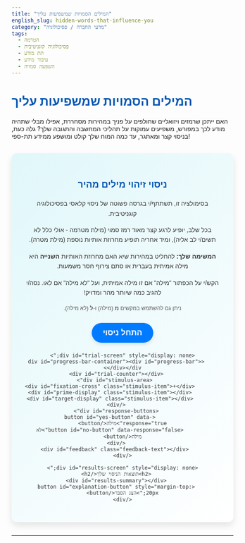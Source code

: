 ```yaml
---
title: "המילים הסמויות שמשפיעות עליך"
english_slug: hidden-words-that-influence-you
category: "מדעי החברה / פסיכולוגיה"
tags:
  - הטרמה
  - פסיכולוגיה קוגניטיבית
  - תת מודע
  - עיבוד מידע
  - השפעה סמויה
---
```

# המילים הסמויות שמשפיעות עליך

האם ייתכן שרמזים ויזואליים שחולפים על פניך במהירות מסחררת, אפילו מבלי שתהיה מודע לכך במפורש, משפיעים עמוקות על תהליכי המחשבה והתגובה שלך? גלה כעת, בניסוי קצר ומאתגר, עד כמה המוח שלך קולט ומושפע ממידע תת-ספי!

<div id="app-container">
    <div id="initial-screen">
         <h2>ניסוי זיהוי מילים מהיר</h2>
        <p>בסימולציה זו, תשתתף/י בגרסה פשוטה של ניסוי קלאסי בפסיכולוגיה קוגניטיבית.</p>
        <p>בכל שלב, יופיע לרגע קצר מאוד רמז סמוי (מילת מטרמה - אולי כלל לא תשים/י לב אליה), ומיד אחריה תופיע מחרוזת אותיות נוספת (מילת מטרה).</p>
        <p><strong>המשימה שלך:</strong> להחליט במהירות שיא האם מחרוזת האותיות <strong>השנייה</strong> היא מילה אמיתית בעברית או סתם צירוף חסר משמעות.</p>
        <p>הקש/י על הכפתור "מילה" אם זו מילה אמיתית, ועל "לא מילה" אם לאו. נסה/י להגיב כמה שיותר מהר ומדויק!</p>
        <p class="tip">ניתן גם להשתמש במקשים <strong>מ</strong> (מילה) ו-<strong>ל</strong> (לא מילה).</p>
        <button id="start-button">התחל ניסוי</button>
    </div>

    <div id="trial-screen" style="display: none;">
        <div id="progress-bar-container"><div id="progress-bar"></div></div>
        <div id="trial-counter"></div>
         <div id="stimulus-area">
            <div id="fixation-cross" class="stimulus-item">+</div>
            <div id="prime-display" class="stimulus-item"></div>
            <div id="target-display" class="stimulus-item"></div>
        </div>
        <div id="response-buttons">
            <button id="yes-button" data-response="true">מילה</button>
            <button id="no-button" data-response="false">לא מילה</button>
        </div>
         <div id="feedback" class="feedback-text"></div>
    </div>

    <div id="results-screen" style="display: none;">
        <h2>תוצאות הניסוי שלך</h2>
        <div id="results-summary"></div>
        <button id="explanation-button" style="margin-top: 20px;">הצג הסבר</button>
    </div>
</div>

<div id="explanation-content" style="display: none;">
    <h2>מה למדנו? תופעת ההטרמה (Priming)</h2>
    <ul>
        <li><strong>מהי תופעת ההטרמה בפסיכולוגיה קוגניטיבית?</strong><br>הטרמה היא תופעה שבה חשיפה קודמת לגירוי (מילת מטרמה או Prime) משפיעה על האופן שבו המוח מעבד גירוי מאוחר יותר (מילת מטרה או Target), לרוב על ידי הפיכת העיבוד למהיר או קל יותר. ההשפעה יכולה להתרחש גם כשהחשיפה הראשונית אינה מודעת או קצרה מכדי עיבוד מלא ומודע.</li>
        <li><strong>כיצד הטרמה משפיעה על מחשבות ותגובות, אפילו ללא מודעות?</strong><br>חשיפה קצרה, אפילו לשבריר שנייה, יכולה "להפעיל" (לעשות אקטיבציה) מושגים קשורים במוח (מילים, אסוציאציות). הפעלה מוקדמת זו מקלה על זיהוי או עיבוד של מידע קשור בהמשך, וכך משפיעה על תגובות, שיפוטים והחלטות, מבלי שנהיה מודעים כלל למקור ההשפעה. המוח שלנו פועל כל הזמן ברמה אוטומטית ולא מודעת, קולט ומעבד מידע סמוי.</li>
        <li><strong>סוגי הטרמה: סמנטית, אסוציאטיבית ותפיסתית.</strong><br>הטרמה <strong>סמנטית</strong>: מילים קשורות במשמעות ("רופא" <- "אחות"). הטרמה <strong>אסוציאטיבית</strong>: מילים שנוטות להופיע יחד ("לחם" <- "חמאה"). הטרמה <strong>תפיסתית</strong>: דמיון במאפיינים פיזיים (למשל, צורה או קו). הניסוי שביצעת מתמקד בהטרמה סמנטית/אסוציאטיבית.</li>
        <li><strong>משימת ההחלטה הלקסיקלית (Lexical Decision Task).</strong><br>זו משימה ניסויית סטנדרטית שבה המשתתף מחליט במהירות האם מחרוזת אותיות היא מילה אמיתית בשפה. זו דרך מצוינת למדוד כמה מהר ויעיל המוח ניגש למאגר המילים שלו.</li>
        <li><strong>אופן ביצוע ניסויי הטרמה עם משימה זו.</strong><br>כמו בניסוי שחווית: מציגים Prime קצר מאוד (כמה עשרות מילישניות) ואז מיד את ה-Target. המשימה היא להחליט על ה-Target. לעיתים קרובות ה-Prime כה קצר שהוא לא מעובד במודע.</li>
        <li><strong>מדוע זמן התגובה (Reaction Time - RT) הוא המדד המרכזי?</strong><br>זמן התגובה הוא אינדיקטור ישיר למהירות ויעילות העיבוד הקוגניטיבי. תגובה מהירה יותר = עיבוד "זורם" יותר. הטרמה מקצרת את זמן התגובה למילים קשורות, וזהו "אפקט ההטרמה" - ה-Prime הכין את המוח לעיבוד ה-Target.</li>
        <li><strong>הממצאים הטיפוסיים.</strong><br>ברוב ניסויי ההטרמה הסמנטית/אסוציאטיבית, אנשים מגיבים מהר יותר ו/או מדויק יותר כאשר ה-Prime קשור ל-Target (למשל, "מיטה" לפני "שינה"), לעומת Prime לא קשור ("ענן" לפני "שינה"). ההפרש הזה בזמני התגובה (Priming Effect) הוא ההוכחה להשפעת הגירוי הסמוי.</li>
        <li><strong>הסבר אפשרי לתופעה: אקטיבציה של רשתות סמנטיות.</strong><br>הידע שלנו מאורגן כרשת של מושגים מקושרים במוח. חשיפה ל-Prime מפעילה את הייצוג שלו ברשת, והפעלה זו מתפשטת דרך הקשרים למושגים קשורים. כשה-Target מופיע, אם הוא כבר "מופעל למחצה" בזכות ה-Prime, הוא מזוהה ומעובד מהר יותר.</li>
        <li><strong>השלכות בחיי היומיום.</strong><br>הטרמה היא לא רק תופעת מעבדה; היא משפיעה עלינו כל הזמן! היא רלוונטית להבנת קריאה, השפעות פרסום (גם סמוי), יצירת סטריאוטיפים והשפעתם על שיפוטים, והבנת תהליכי עיבוד מידע אוטומטיים ולא מודעים שמעצבים את התפיסה והתגובות שלנו בעולם.</li>
    </ul>
</div>


<style>
    @import url('https://fonts.googleapis.com/css2?family=Heebo:wght@300;400;700&display=swap');

    #app-container {
        font-family: 'Heebo', sans-serif;
        direction: rtl;
        text-align: center;
        margin: 30px auto; /* Center the container */
        padding: 30px;
        border-radius: 12px;
        max-width: 650px;
        background: linear-gradient(135deg, #e0f7fa, #ffffff); /* Subtle gradient */
        box-shadow: 0 8px 16px rgba(0, 0, 0, 0.1);
        color: #333;
        overflow: hidden; /* Prevents shadow issues with internal elements */
    }

     h1, h2 {
        color: #0056b3; /* A strong blue */
        margin-bottom: 20px;
        font-weight: 700;
    }

    #initial-screen p {
        margin-bottom: 15px;
        line-height: 1.6;
    }

     .tip {
         font-size: 0.9em;
         color: #555;
         margin-top: 15px;
     }


    #start-button, #yes-button, #no-button, #explanation-button {
        padding: 12px 25px;
        font-size: 18px;
        cursor: pointer;
        margin: 8px;
        border: none;
        border-radius: 30px; /* Pill shape */
        color: white;
        font-weight: 700;
        transition: all 0.3s ease;
        box-shadow: 0 4px 8px rgba(0, 0, 0, 0.1);
    }

    #start-button {
         background-color: #007bff; /* Primary blue */
    }
     #start-button:hover {
         background-color: #0056b3;
         box-shadow: 0 6px 12px rgba(0, 0, 0, 0.15);
     }

    #yes-button {
        background-color: #28a745; /* Success green */
    }
     #yes-button:hover {
        background-color: #218838;
         box-shadow: 0 6px 12px rgba(0, 0, 0, 0.15);
     }


    #no-button {
        background-color: #dc3545; /* Danger red */
    }
     #no-button:hover {
        background-color: #c82333;
         box-shadow: 0 6px 12px rgba(0, 0, 0, 0.15);
     }

     #explanation-button {
        background-color: #6c757d; /* Secondary grey */
         margin-left: auto;
         margin-right: auto;
         display: block; /* Center button */
    }
     #explanation-button:hover {
        background-color: #5a6268;
         box-shadow: 0 6px 12px rgba(0, 0, 0, 0.15);
     }

     button:active {
         transform: scale(0.98); /* Add a slight press effect */
         box-shadow: 0 2px 4px rgba(0, 0, 0, 0.2);
     }


    #trial-screen {
         position: relative; /* Needed for absolute positioning of children */
         min-height: 300px; /* Ensure screen has height */
         display: flex;
         flex-direction: column;
         justify-content: center;
         align-items: center;
    }

     #progress-bar-container {
        width: 100%;
        height: 8px;
        background-color: #eee;
        border-radius: 4px;
        overflow: hidden;
        margin-bottom: 20px;
     }

     #progress-bar {
        height: 100%;
        width: 0%;
        background-color: #007bff;
        transition: width 0.3s ease-in-out;
     }

    #trial-counter {
        font-size: 1em;
        color: #555;
        margin-bottom: 20px;
        min-height: 1.2em; /* Reserve space */
    }


    #stimulus-area {
        position: relative; /* Container for positioned items */
        width: 100%;
        min-height: 150px; /* Enough space for stimuli */
        display: flex; /* Use flex to center the container itself */
        justify-content: center;
        align-items: center;
        flex-grow: 1; /* Allow stimulus area to take available space */
    }

    .stimulus-item {
         position: absolute; /* Position all items in the same spot */
         top: 50%;
         left: 50%;
         transform: translate(-50%, -50%);
         font-weight: bold;
         opacity: 0; /* Start invisible */
         transition: opacity 0.05s linear; /* Fast fade transition */
    }

     #fixation-cross {
         font-size: 36px;
         color: #555;
         transition: opacity 0.1s ease-out; /* Slightly slower fade for cross */
     }

    #prime-display {
        font-size: 28px;
        color: #007bff;
    }

    #target-display {
        font-size: 60px; /* Larger for emphasis */
        color: #333;
    }

     #response-buttons {
        margin-top: 30px;
        z-index: 10; /* Ensure buttons are clickable over stimulus area */
     }

    .feedback-text {
        margin-top: 20px;
        font-size: 20px;
        font-weight: bold;
        min-height: 1.5em; /* Reserve space */
        opacity: 0;
        transition: opacity 0.3s ease-out;
    }

    #results-screen {
        margin-top: 20px;
        text-align: right; /* Align results text right */
        padding: 20px;
        background-color: #e9ecef; /* Light grey background */
        border-radius: 8px;
        box-shadow: inset 0 2px 4px rgba(0, 0, 0, 0.05);
    }

    #results-screen h2 {
        text-align: center;
        margin-bottom: 15px;
        color: #0056b3;
    }

    #results-summary p {
        margin-bottom: 10px;
        line-height: 1.5;
    }

     #explanation-content {
         margin-top: 30px; /* More space from results */
         padding: 25px;
         border: 1px solid #b3e5fc; /* Light blue border */
         border-radius: 8px;
         background-color: #e1f5fe; /* Very light blue */
         text-align: right;
         line-height: 1.6;
         box-shadow: 0 4px 8px rgba(0, 0, 0, 0.08);
    }

    #explanation-content h2 {
        text-align: center;
        margin-bottom: 20px;
         color: #004085; /* Darker blue for explanation header */
    }

    #explanation-content ul {
        list-style: disc; /* Use standard bullets */
        padding-right: 20px; /* Padding for bullets */
    }

    #explanation-content li {
        margin-bottom: 20px; /* More space between points */
        padding-bottom: 15px;
        border-bottom: 1px dashed #b3e0dc; /* Dashed separator */
    }

     #explanation-content li:last-child {
         border-bottom: none; /* No border after last item */
     }

     #explanation-content li strong {
         display: block;
         margin-bottom: 8px;
         color: #0056b3; /* Highlight key terms */
     }


</style>

<script>
    const initialScreen = document.getElementById('initial-screen');
    const trialScreen = document.getElementById('trial-screen');
    const resultsScreen = document.getElementById('results-screen');
    const stimulusAreaDiv = document.getElementById('stimulus-area');
    const fixationCross = document.getElementById('fixation-cross');
    const primeDisplay = document.getElementById('prime-display');
    const targetDisplay = document.getElementById('target-display');
    const responseButtonsDiv = document.getElementById('response-buttons');
    const startButton = document.getElementById('start-button');
    const yesButton = document.getElementById('yes-button');
    const noButton = document.getElementById('no-button');
    const feedbackDiv = document.getElementById('feedback');
    const resultsSummary = document.getElementById('results-summary');
    const explanationButton = document.getElementById('explanation-button');
    const explanationContent = document.getElementById('explanation-content');
    const trialCounterDiv = document.getElementById('trial-counter');
    const progressBar = document.getElementById('progress-bar');

    let trials = [
        // Related Word Pairs
        { prime: 'אחות', target: 'בית חולים', isWord: true, relation: 'related' },
        { prime: 'לחם', target: 'חמאה', isWord: true, relation: 'related' },
        { prime: 'קפה', target: 'תה', isWord: true, relation: 'related' },
        { prime: 'שמש', target: 'יום', isWord: true, relation: 'related' },
        { prime: 'כיסא', target: 'שולחן', isWord: true, relation: 'related' },
        { prime: 'רופא', target: 'מרפאה', isWord: true, relation: 'related' },
        { prime: 'גבוה', target: 'נמוך', isWord: true, relation: 'related' }, // Antonyms
        { prime: 'ציפור', target: 'קן', isWord: true, relation: 'related' },
        { prime: 'מים', target: 'אש', isWord: true, relation: 'related' }, // Antonyms
        { prime: 'דבש', target: 'מתוק', isWord: true, relation: 'related' },
        { prime: 'תלמיד', target: 'בית ספר', isWord: true, relation: 'related' },
        { prime: 'מלחמה', target: 'שלום', isWord: true, relation: 'related' }, // Antonyms

        // Unrelated Word Pairs
        { prime: 'ענן', target: 'בית חולים', isWord: true, relation: 'unrelated' },
        { prime: 'כיסא', target: 'חמאה', isWord: true, relation: 'unrelated' },
        { prime: 'סלע', target: 'תה', isWord: true, relation: 'unrelated' },
        { prime: 'ספר', target: 'יום', isWord: true, relation: 'unrelated' },
        { prime: 'ענן', target: 'שולחן', isWord: true, relation: 'unrelated' },
        { prime: 'שעון', target: 'מרפאה', isWord: true, relation: 'unrelated' },
        { prime: 'רחב', target: 'נמוך', isWord: true, relation: 'unrelated' },
        { prime: 'מכונית', target: 'קן', isWord: true, relation: 'unrelated' },
        { prime: 'עץ', target: 'שמיים', isWord: true, relation: 'unrelated' },
        { prime: 'אבן', target: 'מתוק', isWord: true, relation: 'unrelated' },
        { prime: 'נהר', target: 'בית ספר', isWord: true, relation: 'unrelated' },
        { prime: 'פרח', target: 'שלום', isWord: true, relation: 'unrelated' },


        // Non-word targets (Prime can be anything, doesn't matter for non-words)
        { prime: 'שולחן', target: 'בלבץ', isWord: false, relation: 'nonword' },
        { prime: 'ענן', target: 'בלבץ', isWord: false, relation: 'nonword' },
        { prime: 'קפה', target: 'צקרה', isWord: false, relation: 'nonword' },
        { prime: 'סלע', target: 'צקרה', isWord: false, relation: 'nonword' },
        { prime: 'כיסא', target: 'טלקח', isWord: false, relation: 'nonword' },
        { prime: 'ענן', target: 'טלקח', isWord: false, relation: 'nonword' },
        { prime: 'רופא', target: 'שפרע', isWord: false, relation: 'nonword' },
        { prime: 'שעון', target: 'שפרע', isWord: false, relation: 'nonword' },
         { prime: 'שמש', target: 'גבבה', isWord: false, relation: 'nonword' },
         { prime: 'ספר', target: 'גבבה', isWord: false, relation: 'nonword' },
         { prime: 'לחם', target: 'דרכף', isWord: false, relation: 'nonword' },
         { prime: 'כיסא', target: 'דרכף', isWord: false, relation: 'nonword' },
         { prime: 'דבש', target: 'חנרש', isWord: false, relation: 'nonword' },
         { prime: 'תלמיד', target: 'חנרש', isWord: false, relation: 'nonword' },
         { prime: 'מלחמה', target: 'קטבל', isWord: false, relation: 'nonword' },
         { prime: 'פרח', target: 'קטבל', isWord: false, relation: 'nonword' },

    ];

    let currentTrialIndex = 0;
    let startTime = 0;
    const results = []; // Store { rt, correct, relation, isWord } for each trial
    const primeDuration = 60; // ms (Classic range is 50-100ms)
    const fixationDuration = 500; // ms - time showing the '+'
    const feedbackDuration = 700; // ms - duration to show feedback and wait before next trial

    // Preload some characters/fonts to avoid flicker? Maybe overkill for this, but good practice.

    function shuffleArray(array) {
        const shuffled = [...array]; // Create a copy
        for (let i = shuffled.length - 1; i > 0; i--) {
            const j = Math.floor(Math.random() * (i + 1));
            [shuffled[i], shuffled[j]] = [shuffled[j], shuffled[i]]; // Swap elements
        }
        return shuffled;
    }

    let shuffledTrials = [];

    function startSimulation() {
        initialScreen.style.display = 'none';
        resultsScreen.style.display = 'none';
        explanationContent.style.display = 'none';
        explanationButton.style.display = 'none';
        trialScreen.style.display = 'flex'; // Use flex for trial screen layout
        responseButtonsDiv.style.display = 'none'; // Buttons start hidden
        feedbackDiv.style.opacity = 0;
        results.length = 0; // Clear previous results
        currentTrialIndex = 0;
        shuffledTrials = shuffleArray(trials); // Randomize trial order
        updateProgressBar();
        updateTrialCounter();
        runTrial();
    }

    function updateProgressBar() {
        const progress = (currentTrialIndex / shuffledTrials.length) * 100;
        progressBar.style.width = `${progress}%`;
    }

     function updateTrialCounter() {
         trialCounterDiv.textContent = `שלב ${currentTrialIndex + 1} מתוך ${shuffledTrials.length}`;
     }


    function runTrial() {
        if (currentTrialIndex >= shuffledTrials.length) {
            endSimulation();
            return;
        }

        const trial = shuffledTrials[currentTrialIndex];

        // Reset displays and hide feedback/buttons
        primeDisplay.textContent = '';
        primeDisplay.style.opacity = 0;
        targetDisplay.textContent = '';
        targetDisplay.style.opacity = 0;
        feedbackDiv.style.opacity = 0;
        responseButtonsDiv.style.display = 'none';
         fixationCross.style.opacity = 0; // Ensure cross is hidden initially


        // 1. Show Fixation Cross
        fixationCross.style.opacity = 1;
        setTimeout(() => {
            fixationCross.style.opacity = 0; // Hide cross

            // 2. Show Prime
             primeDisplay.textContent = trial.prime;
             primeDisplay.style.opacity = 1;


            setTimeout(() => {
                // 3. Hide Prime & Show Target Immediately
                primeDisplay.style.opacity = 0; // Hide prime

                 targetDisplay.textContent = trial.target;
                 targetDisplay.style.opacity = 1;

                startTime = performance.now(); // Start timing when target appears
                responseButtonsDiv.style.display = 'block'; // Show buttons
                addKeyListener(); // Add keyboard listener when buttons are visible

            }, primeDuration); // Prime duration

        }, fixationDuration); // Fixation duration
    }

    function handleResponse(isUserWord) {
        removeKeyListener(); // Remove keyboard listener immediately after response

        const endTime = performance.now();
        const reactionTime = endTime - startTime;
        const trial = shuffledTrials[currentTrialIndex];
        const isCorrect = isUserWord === trial.isWord;

        // Disable buttons immediately after response (visual cue handled by CSS active state)
         // responseButtonsDiv.style.display = 'none'; // Wait until feedback fades to hide buttons

        // Store result
        results.push({
            rt: reactionTime,
            correct: isCorrect,
            relation: trial.relation,
            isWord: trial.isWord,
            prime: trial.prime, // Store for debugging/analysis if needed
            target: trial.target // Store for debugging/analysis if needed
        });

        // Show brief feedback
        feedbackDiv.textContent = isCorrect ? 'נכון!' : 'לא נכון!';
        feedbackDiv.style.color = isCorrect ? '#28a745' : '#dc3545';
        feedbackDiv.style.opacity = 1;

        currentTrialIndex++;
        updateProgressBar();
        updateTrialCounter();

        // Clear displays and move to next trial after feedback duration
        setTimeout(() => {
             targetDisplay.style.opacity = 0; // Hide target
             feedbackDiv.style.opacity = 0; // Hide feedback
             responseButtonsDiv.style.display = 'none'; // Hide buttons
            runTrial();
        }, feedbackDuration);
    }

    function addKeyListener() {
        window.addEventListener('keydown', handleKeyPress);
    }

    function removeKeyListener() {
        window.removeEventListener('keydown', handleKeyPress);
    }

    function handleKeyPress(event) {
        // Check if buttons are currently displayed
        if (responseButtonsDiv.style.display !== 'none') {
            if (event.key === 'מ') { // Hebrew 'Mem' for 'מילה'
                handleResponse(true);
            } else if (event.key === 'ל') { // Hebrew 'Lamed' for 'לא מילה'
                handleResponse(false);
            }
        }
    }


    function endSimulation() {
        trialScreen.style.display = 'none';
        responseButtonsDiv.style.display = 'none';
        feedbackDiv.style.opacity = 0;

        // Calculate average RTs for correct word responses based on relation
        const correctWordResponses = results.filter(r => r.correct && r.isWord && (r.relation === 'related' || r.relation === 'unrelated'));

        const relatedRTs = correctWordResponses
            .filter(r => r.relation === 'related')
            .map(r => r.rt);

        const unrelatedRTs = correctWordResponses
            .filter(r => r.relation === 'unrelated')
            .map(r => r.rt);

        const avgRelatedRT = relatedRTs.length > 0 ? relatedRTs.reduce((sum, rt) => sum + rt, 0) / relatedRTs.length : 0;
        const avgUnrelatedRT = unrelatedRTs.length > 0 ? unrelatedRTs.reduce((sum, rt) => sum + rt, 0) / unrelatedRTs.length : 0;

         // Calculate accuracy for words and non-words
         const wordResponses = results.filter(r => r.isWord);
         const nonWordResponses = results.filter(r => !r.isWord);
         const correctWordCount = wordResponses.filter(r => r.correct).length;
         const correctNonWordCount = nonWordResponses.filter(r => r.correct).length;
         const wordAccuracy = wordResponses.length > 0 ? (correctWordCount / wordResponses.length) * 100 : 0;
         const nonWordAccuracy = nonWordResponses.length > 0 ? (correctNonWordCount / nonWordResponses.length) * 100 : 0;
         const overallAccuracy = results.length > 0 ? results.filter(r => r.correct).length / results.length * 100 : 0;


        resultsScreen.style.display = 'block';

        let resultsHTML = `
            <p><strong>דיוק כולל:</strong> ${overallAccuracy.toFixed(1)}%</p>
            <p><strong>דיוק בזיהוי מילים:</strong> ${wordAccuracy.toFixed(1)}%</p>
            <p><strong>דיוק בזיהוי לא-מילים:</strong> ${nonWordAccuracy.toFixed(1)}%</p>
            <br/>
        `;


        if (avgRelatedRT > 0 && avgUnrelatedRT > 0) {
             resultsHTML += `
                <p>זמן תגובה ממוצע (תגובות נכונות בלבד) עבור <strong>מילים קשורות</strong>: ${avgRelatedRT.toFixed(0)} מילישניות</p>
                <p>זמן תגובה ממוצע (תגובות נכונות בלבד) עבור <strong>מילים לא קשורות</strong>: ${avgUnrelatedRT.toFixed(0)} מילישניות</p>
                <br>
                <p><strong>הפרש זמן תגובה (אפקט הטרמה):</strong> ${Math.abs(avgUnrelatedRT - avgRelatedRT).toFixed(0)} מילישניות</p>
            `;

            if (avgRelatedRT < avgUnrelatedRT) {
                resultsHTML += `<p style="color: #28a745; font-weight: bold;">כצפוי בניסויי הטרמה, הייתה לך תגובה מהירה יותר למילים קשורות! המוח שלך עבד מהר יותר בזכות הרמז הסמוי.</p>`;
            } else if (avgRelatedRT > avgUnrelatedRT) {
                 resultsHTML += `<p style="color: #ffc107; font-weight: bold;">בניסוי זה, זמן התגובה למילים קשורות היה מעט ארוך יותר. לעיתים קרובות האפקט קטן ומשתנה מאדם לאדם. בניסויים גדולים יותר, אפקט ההטרמה הקשורה בדרך כלל ברור יותר.</p>`;
            } else {
                 resultsHTML += `<p style="color: #ffc107; font-weight: bold;">זמני התגובה למילים קשורות ולא קשורות היו דומים מאוד בניסוי זה. האפקט יכול להיות עדין ומשתנה. בניסויים גדולים יותר, הוא לרוב מובהק יותר.</p>`;
            }

        } else {
            resultsHTML += "<p>לא נאספו מספיק תגובות נכונות על מילים קשורות ולא קשורות כדי לחשב ממוצעים משמעותיים.</p>";
        }

        resultsSummary.innerHTML = resultsHTML;
        explanationButton.style.display = 'block'; // Show explanation button
    }


    // Event Listeners
    startButton.addEventListener('click', startSimulation);
    yesButton.addEventListener('click', () => handleResponse(true));
    noButton.addEventListener('click', () => handleResponse(false));
     explanationButton.addEventListener('click', () => {
        if (explanationContent.style.display === 'none') {
            explanationContent.style.display = 'block';
            explanationButton.textContent = 'הסתר הסבר';
        } else {
            explanationContent.style.display = 'none';
            explanationButton.textContent = 'הצג הסבר';
        }
    });

    // Initial state setup (optional, but good practice)
    initialScreen.style.display = 'block';
    trialScreen.style.display = 'none';
    resultsScreen.style.display = 'none';
    explanationContent.style.display = 'none';
    explanationButton.style.display = 'none';


</script>
---
```